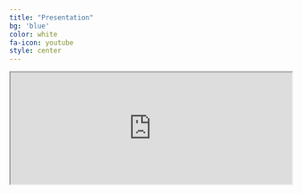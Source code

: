 ```yaml
---
title: "Presentation"
bg: 'blue'
color: white
fa-icon: youtube
style: center
---
```


<center>  

  <iframe src="https://drive.google.com/file/d/1PkClYqE4Wu6Pw5NqOsYFpugl1Ce99xYU/preview" width="100%" height="200"></iframe>

</center>
